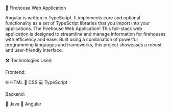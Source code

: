 🚒 Firehouse Web Application

 Angular is written in TypeScript. It implements core and optional functionality as a set of TypeScript libraries that you import into your applications.
 The Firehouse Web Application! This full-stack web application is designed to streamline and manage information for firehouses with efficiency and ease. 
 Built using a combination of powerful programming languages and frameworks, this project showcases a robust and user-friendly interface.  

🛠️ Technologies Used

 Frontend:

 🌐 HTML
 🎨 CSS
 💻 TypeScript

 Backend:

🚀 Java
🌟 Angular
